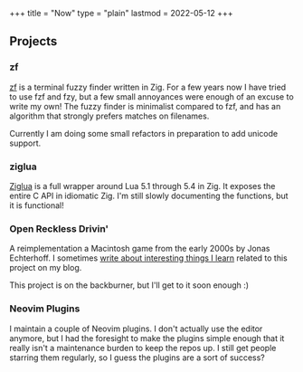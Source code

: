 +++
title = "Now"
type = "plain"
lastmod = 2022-05-12
+++

## Projects

### zf

[zf](https://github.com/natecraddock/zf) is a terminal fuzzy finder written in
Zig. For a few years now I have tried to use fzf and fzy, but a few small
annoyances were enough of an excuse to write my own! The fuzzy finder is
minimalist compared to fzf, and has an algorithm that strongly prefers matches
on filenames.

Currently I am doing some small refactors in preparation to add unicode support.

### ziglua

[Ziglua](https://github.com/natecraddock/ziglua) is a full wrapper around Lua 5.1
through 5.4 in Zig. It exposes the entire C API in idiomatic Zig. I'm still slowly
documenting the functions, but it is functional!

### Open Reckless Drivin'

A reimplementation a Macintosh game from the early 2000s by Jonas Echterhoff. I
sometimes [write about interesting things I learn](/tags/reckless-drivin)
related to this project on my blog.

This project is on the backburner, but I'll get to it soon enough :)

### Neovim Plugins

I maintain a couple of Neovim plugins. I don't actually use the editor anymore,
but I had the foresight to make the plugins simple enough that it really isn't
a maintenance burden to keep the repos up. I still get people starring them
regularly, so I guess the plugins are a sort of success?
